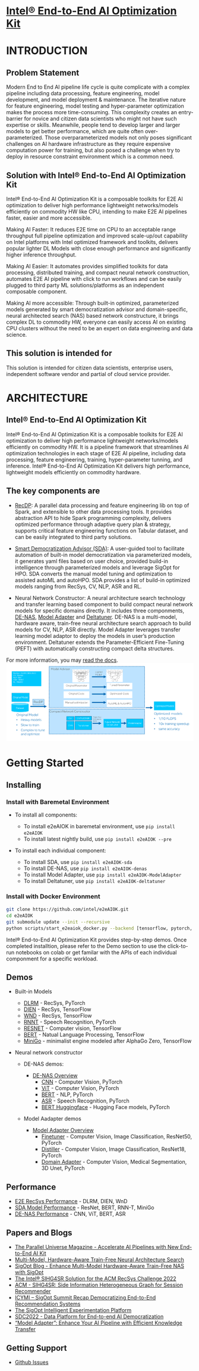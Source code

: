 # [Intel® End-to-End AI Optimization Kit](https://github.com/intel/e2eAIOK)

# INTRODUCTION

## Problem Statement

Modern End to End AI pipeline life cycle is quite complicate with a complex pipeline including data processing, feature engineering, model development, and model deployment & maintenance. The iterative nature for feature engineering, model testing and hyper-parameter optimization makes the process more time-consuming. This complexity creates an entry-barrier for novice and citizen data scientists who might not have such expertise or skills.  Meanwhile, people tend to develop larger and larger models to get better performance, which are quite often over-parameterized.  Those overparameterized models not only poses significant challenges on AI hardware infrastructure as they require expensive computation power for training, but also posed a challenge when try to deploy in resource constraint environment which is a common need.

## Solution with Intel® End-to-End AI Optimization Kit

Intel® End-to-End AI Optimization Kit is a composable toolkits for E2E AI optimization to deliver high performance lightweight networks/models efficiently on commodity HW like CPU, intending to make E2E AI pipelines faster, easier and more accessible.

Making AI Faster: It reduces E2E time on CPU to an acceptable range throughput full pipeline optimization and improved scale-up/out capability on Intel platforms with Intel optimized framework and toolkits, delivers popular lighter DL Models with close enough performance and significantly higher inference throughput.

Making AI Easier: It automates provides simplified toolkits for data processing, distributed training, and compact neural network construction, automates E2E AI pipeline with click to run workflows and can be easily plugged to third party ML solutions/platforms as an independent composable component.

Making AI more accessible:  Through built-in optimized, parameterized models generated by smart democratization advisor and domain-specific, neural architected search (NAS) based network constructure, it brings complex DL to commodity HW, everyone can easily access AI on existing CPU clusters without the need to be an expert on data engineering and data science.

## This solution is intended for

This solution is intended for citizen data scientists, enterprise users, independent software vendor and partial of cloud service provider.

# ARCHITECTURE

## Intel® End-to-End AI Optimization Kit

Intel® End-to-End AI Optimization Kit is a composable toolkits for E2E AI optimization to deliver high performance lightweight networks/models efficiently on commodity HW. It is a pipeline framework that streamlines AI optimization technologies in each stage of E2E AI pipeline, including data processing, feature engineering, training, hyper-parameter tunning, and inference. Intel® End-to-End AI Optimization Kit delivers high performance, lightweight models efficiently on commodity hardware.

## The key components are

* [RecDP](RecDP/README.md):  A parallel data processing and feature engineering lib on top of Spark, and extensible to other data processing tools. It provides abstraction API to hide Spark programming complexity, delivers optimized performance through adaptive query plan & strategy, supports critical feature engineering functions on Tabular dataset, and can be easily integrated to third party solutions.  

* [Smart Democratization Advisor (SDA)](e2eAIOK/SDA/README.md): A user-guided tool to facilitate automation of built-in model democratization via parameterized models, it generates yaml files based on user choice, provided build-in intelligence through parameterized models and leverage SigOpt for HPO. SDA converts the manual model tuning and optimization to assisted autoML and autoHPO. SDA provides a list of build-in optimized models ranging from RecSys, CV, NLP, ASR and RL.

* Neural Network Constructor: A neural architecture search technology and transfer learning based component to build compact neural network models for specific domains directly. It includes three componments, [DE-NAS](e2eAIOK/DeNas/README.md), [Model Adapter](e2eAIOK/ModelAdapter/README.md) and [Deltatuner](e2eAIOK/deltatuner/README.md). DE-NAS is a multi-model, hardware aware, train-free neural architecture search approach to build models for CV, NLP, ASR directly. Model Adapter leverages transfer learning model adaptor to deploy the models in user’s production environment. Deltatuner extends the Parameter-Efficient Fine-Tuning (PEFT) with automatically constructing compact delta structures.

For more information, you may [read the docs](https://github.com/intel/e2eAIOK).
![Architecture](./docs/source/aiok_workflow.png)

# Getting Started

## Installing

### Install with Baremetal Environment

 - To install all components:
   - To install e2eAIOK in baremetal environment, use `pip install e2eAIOK`
   - To install latest nightly build, use `pip install e2eAIOK --pre`

 - To install each individual component:
   - To install SDA, use `pip install e2eAIOK-sda`
   - To install DE-NAS, use `pip install e2eAIOK-denas`
   - To install Model Adapter, use `pip install e2eAIOK-ModelAdapter`
   - To install Deltatuner, use `pip install e2eAIOK-deltatuner`

### Install with Docker Environment
``` bash
git clone https://github.com/intel/e2eAIOK.git
cd e2eAIOK
git submodule update --init --recursive
python scripts/start_e2eaiok_docker.py --backend [tensorflow, pytorch, pytorch112] --dataset_path ../ --workers host1, host2, host3, host4 --proxy "http://addr:ip"
```

Intel® End-to-End AI Optimization Kit provides step-by-step demos. Once completed installtion, please refer to the Demo section to use the click-to-run notebooks on colab or get familar with the APIs of each individual componment for a specific workload. 

## Demos

* Built-in Models
  * [DLRM](demo/builtin/dlrm/DLRM_DEMO.ipynb) - RecSys, PyTorch
  * [DIEN](demo/builtin/dien/DIEN_DEMO.ipynb) - RecSys, TensorFlow
  * [WND](demo/builtin/wnd/WND_DEMO.ipynb) - RecSys, TensorFlow
  * [RNNT](demo/builtin/rnnt/RNNT_DEMO.ipynb) - Speech Recognition, PyTorch
  * [RESNET](demo/builtin/resnet/RESNET_DEMO.ipynb) - Computer vision, TensorFlow
  * [BERT](demo/builtin/bert/BERT_DEMO.ipynb) - Natual Language Processing, TensorFlow
  * [MiniGo](demo/builtin/minigo/MiniGo_DEMO.ipynb) - minimalist engine modeled after AlphaGo Zero, TensorFlow

* Neural network constructor 

  * DE-NAS demos:
    * [DE-NAS Overview](demo/denas/DENAS_SUMMARY.ipynb) 
      * [CNN](demo/denas/computer_vision/DENAS_CNN_DEMO.ipynb) - Computer Vision, PyTorch
      * [ViT](demo/denas/computer_vision/DENAS_ViT_DEMO.ipynb) - Computer Vision, PyTorch
      * [BERT](demo/denas/bert/DENAS_BERT_DEMO.ipynb) - NLP, PyTorch
      * [ASR](demo/denas/asr/DENAS_ASR_DEMO.ipynb) - Speech Recognition, PyTorch
      * [BERT Huggingface](demo/denas/hf/DENAS_HF_DEMO.ipynb) - Hugging Face models, PyTorch
  
  * Model Aadapter demos
     * [Model Adapter Overview](demo/ma/Model_Adapter_Summary.ipynb) 
       * [Finetuner](demo/ma/finetuner/Model_Adapter_Finetuner_Walkthrough_ResNet50_CIFAR100.ipynb) - Computer Vision, Image Classification, ResNet50, PyTorch
       * [Distiller](demo/ma/distiller/Model_Adapter_Distiller_Walkthrough_VIT_to_ResNet18_CIFAR100.ipynb) - Computer Vision, Image Classification, ResNet18, PyTorch
       * [Domain Adapter](demo/ma/domain_adapter/Model_Adapter_Domain_Adapter_Walkthrough_Unet_KITS19.ipynb) - Computer Vision, Medical Segmentation, 3D Unet, PyTorch

## Performance

* [E2E RecSys Performance](docs/source/e2e_recsys_performance.md) - DLRM, DIEN, WnD
* [SDA Model Performance](docs/source/sda_model_performance.md) - ResNet, BERT, RNN-T, MiniGo
* [DE-NAS Performance](docs/source/denas_performance.md) - CNN, ViT, BERT, ASR

## Papers and Blogs

* [The Parallel Universe Magazine - Accelerate AI Pipelines with New End-to-End AI Kit](https://www.intel.com/content/www/us/en/developer/articles/technical/accelerate-ai-with-intel-e2e-ai-optimization-kit.html)
* [Multi-Model, Hardware-Aware Train-Free Neural Architecture Search](https://community.intel.com/t5/Blogs/Tech-Innovation/Artificial-Intelligence-AI/Multi-Model-Hardware-Aware-Train-Free-Neural-Architecture-Search/post/1479863)
* [SigOpt Blog - Enhance Multi-Model Hardware-Aware Train-Free NAS with SigOpt](https://sigopt.com/blog/enhance-multi-model-hardware-aware-train-free-nas-with-sigopt)
* [The Intel® SIHG4SR Solution for the ACM RecSys Challenge 2022](https://www.intel.com/content/www/us/en/developer/articles/technical/sihg4sr-graph-solution-for-recsys-challenge-2022.html)
* [ACM - SIHG4SR: Side Information Heterogeneous Graph for Session Recommender](https://dl.acm.org/doi/abs/10.1145/3556702.3556852)
* [ICYMI – SigOpt Summit Recap Democratizing End-to-End Recommendation Systems](https://sigopt.com/blog/icymi-sigopt-summit-recap-democratizing-end-to-end-recommendation-systems-with-jian-zhang/)
* [The SigOpt Intelligent Experimentation Platform](https://www.intel.com/content/www/us/en/developer/articles/technical/sigopt-intelligent-experimentation-platform.html#gs.gz2ls6)
* [SDC2022 - Data Platform for End-to-end AI Democratization](https://storagedeveloper.org/events/sdc-2022/agenda/session/326)
* [“Model Adapter”: Enhance Your AI Pipeline with Efficient Knowledge Transfer](https://community.intel.com/t5/Blogs/Tech-Innovation/Artificial-Intelligence-AI/Model-Adapter-Enhance-Your-AI-Pipeline-with-Efficient-Knowledge/post/1499303)


## Getting Support

* [Github Issues](https://github.com/intel/e2eAIOK/issues)
